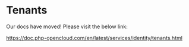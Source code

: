 # Tenants

Our docs have moved! Please visit the below link:

https://doc.php-opencloud.com/en/latest/services/identity/tenants.html
